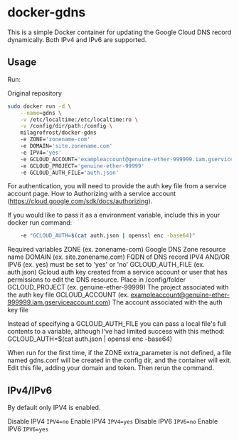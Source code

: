 # docker-gdns

This is a simple Docker container for updating the Google Cloud DNS record dynamically.
Both IPv4 and IPv6 are supported.

## Usage

Run:

Original repository
```bash
sudo docker run -d \
    --name=gdns \
    -v /etc/localtime:/etc/localtime:ro \
    -v /config/dir/path:/config \
    milagrofrost/docker-gdns
    -e ZONE='zonename-com'
    -e DOMAIN='site.zonename.com'
    -e IPV4='yes'
    -e GCLOUD_ACCOUNT='exampleaccount@genuine-ether-999999.iam.gserviceaccount.com'
    -e GCLOUD_PROJECT='genuine-ether-99999'
    -e GCLOUD_AUTH_FILE='auth.json'
```
For authentication, you will need to provide the auth key file from a service account page.
How to Authorizing with a service account (https://cloud.google.com/sdk/docs/authorizing).

If you would like to pass it as a environment variable, include this in your docker run command:
```bash
    -e "GCLOUD_AUTH=$(cat auth.json | openssl enc -base64)"
```

Required variables
ZONE              (ex. zonename-com) Google DNS Zone resource name
DOMAIN            (ex. site.zonename.com) FQDN of DNS record
IPV4 AND/OR IPV6  (ex. yes) must be set to 'yes' or 'no'
GCLOUD_AUTH_FILE  (ex. auth.json) Gcloud auth key created from a service account or user that has permissions to edit the DNS resource.  Place in /config/folder
GCLOUD_PROJECT    (ex. genuine-ether-99999) The project associated with the auth key file
GCLOUD_ACCOUNT    (ex. exampleaccount@genuine-ether-999999.iam.gserviceaccount.com) The account associated with the auth key file

Instead of specifying a GCLOUD_AUTH_FILE you can pass a local file's full contents to a variable, although I've had limited success with this method:
GCLOUD_AUTH=$(cat auth.json | openssl enc -base64)


When run for the first time, if the ZONE extra_parameter is not defined, a file named gdns.conf will be created in the config dir, and the container will exit. Edit this file, adding your domain and token. Then rerun the command.

## IPv4/IPv6
By default only IPV4 is enabled.

Disable IPV4
`IPV4=no`
Enable IPV4
`IPV4=yes`
Disable IPV6
`IPV6=no`
Enable IPV6
`IPV6=yes`
